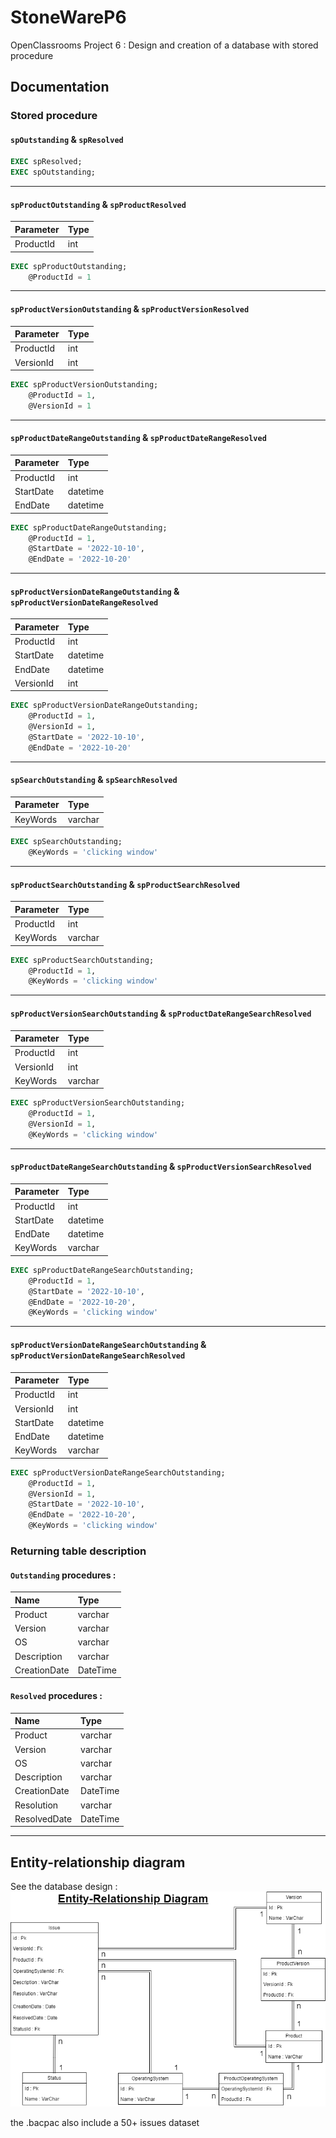 # StoneWareP6
OpenClassrooms Project 6 : Design and creation of a database with stored procedure

## Documentation 

### Stored procedure 

#### `spOutstanding` & `spResolved`

```sql
EXEC spResolved;
EXEC spOutstanding;
```
---
#### `spProductOutstanding` & `spProductResolved`

| Parameter        | Type           |
| :------------- |:-------------|
| ProductId      | int |

```sql
EXEC spProductOutstanding;
	@ProductId = 1	
```
---
#### `spProductVersionOutstanding` & `spProductVersionResolved`

| Parameter        | Type           |
| :------------- |:-------------|
| ProductId      | int |
| VersionId      | int |

```sql
EXEC spProductVersionOutstanding;
	@ProductId = 1,
	@VersionId = 1
```
---
#### `spProductDateRangeOutstanding` & `spProductDateRangeResolved`

| Parameter        | Type           |
| :------------- |:-------------|
| ProductId      | int |
| StartDate      | datetime |
| EndDate      | datetime |

```sql
EXEC spProductDateRangeOutstanding;
	@ProductId = 1,
	@StartDate = '2022-10-10',
	@EndDate = '2022-10-20'
```
---
#### `spProductVersionDateRangeOutstanding` & `spProductVersionDateRangeResolved`

| Parameter        | Type           |
| :------------- |:-------------|
| ProductId      | int |
| StartDate      | datetime |
| EndDate      | datetime |
| VersionId      | int |

```sql
EXEC spProductVersionDateRangeOutstanding;
	@ProductId = 1,
	@VersionId = 1,
	@StartDate = '2022-10-10',
	@EndDate = '2022-10-20'
```
---
#### `spSearchOutstanding` & `spSearchResolved`

| Parameter        | Type           |
| :------------- |:-------------|
| KeyWords      | varchar |

```sql
EXEC spSearchOutstanding;
	@KeyWords = 'clicking window'
```
---
#### `spProductSearchOutstanding` & `spProductSearchResolved`

| Parameter        | Type           |
| :------------- |:-------------|
| ProductId      | int |
| KeyWords      | varchar |

```sql
EXEC spProductSearchOutstanding;	
	@ProductId = 1,
	@KeyWords = 'clicking window'
```
---
#### `spProductVersionSearchOutstanding` & `spProductDateRangeSearchResolved`

| Parameter        | Type           |
| :------------- |:-------------|
| ProductId      | int |
| VersionId      | int |
| KeyWords      | varchar |

```sql
EXEC spProductVersionSearchOutstanding;	
	@ProductId = 1,
	@VersionId = 1,
	@KeyWords = 'clicking window'
```
---
#### `spProductDateRangeSearchOutstanding` & `spProductVersionSearchResolved`

| Parameter        | Type           |
| :------------- |:-------------|
| ProductId      | int |
| StartDate      | datetime |
| EndDate      | datetime |
| KeyWords      | varchar |

```sql
EXEC spProductDateRangeSearchOutstanding;	
	@ProductId = 1,
	@StartDate = '2022-10-10',
	@EndDate = '2022-10-20',
	@KeyWords = 'clicking window'
```
---
#### `spProductVersionDateRangeSearchOutstanding` & `spProductVersionDateRangeSearchResolved`

| Parameter        | Type           |
| :------------- |:-------------|
| ProductId      | int |
| VersionId      | int |
| StartDate      | datetime |
| EndDate      | datetime |
| KeyWords      | varchar |

```sql
EXEC spProductVersionDateRangeSearchOutstanding;	
	@ProductId = 1,
	@VersionId = 1,
	@StartDate = '2022-10-10',
	@EndDate = '2022-10-20',
	@KeyWords = 'clicking window'
```

### Returning table description

#### `Outstanding` procedures :
| Name        | Type           |
| :------------- |:-------------|
| Product      | varchar |
| Version     | varchar      |
| OS | varchar   |
| Description | varchar     |
| CreationDate | DateTime     |


#### `Resolved` procedures :
| Name        | Type           |
| :------------- |:-------------|
| Product      | varchar |
| Version     | varchar      |
| OS | varchar   |
| Description | varchar     |
| CreationDate | DateTime     |
| Resolution | varchar     |
| ResolvedDate | DateTime     |
---

## Entity-relationship diagram

See the database design :
![StonewareERD](https://github.com/PinsonMarc/StoneWareP6/blob/relational-database-basics/ERD.png)

the .bacpac also include a 50+ issues dataset
